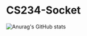 # CS234-Socket

![Anurag's GitHub stats](https://github-readme-stats.vercel.app/api?username=chaml3er&show_icons=true&theme=radical)
